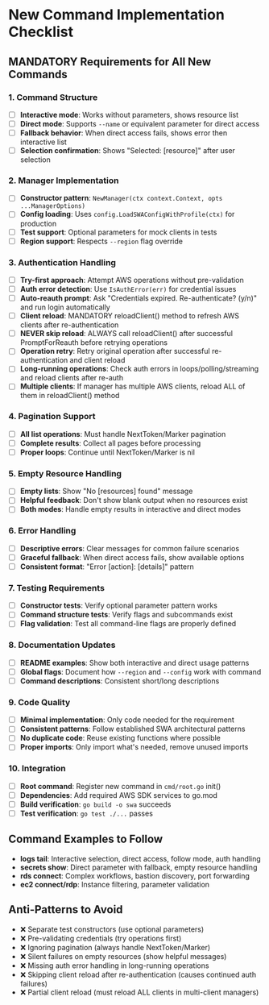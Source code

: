 # New Command Implementation Checklist

## MANDATORY Requirements for All New Commands

### 1. Command Structure
- [ ] **Interactive mode**: Works without parameters, shows resource list
- [ ] **Direct mode**: Supports `--name` or equivalent parameter for direct access
- [ ] **Fallback behavior**: When direct access fails, shows error then interactive list
- [ ] **Selection confirmation**: Shows "Selected: [resource]" after user selection

### 2. Manager Implementation
- [ ] **Constructor pattern**: `NewManager(ctx context.Context, opts ...ManagerOptions)`
- [ ] **Config loading**: Uses `config.LoadSWAConfigWithProfile(ctx)` for production
- [ ] **Test support**: Optional parameters for mock clients in tests
- [ ] **Region support**: Respects `--region` flag override

### 3. Authentication Handling
- [ ] **Try-first approach**: Attempt AWS operations without pre-validation
- [ ] **Auth error detection**: Use `IsAuthError(err)` for credential issues
- [ ] **Auto-reauth prompt**: Ask "Credentials expired. Re-authenticate? (y/n)" and run login automatically
- [ ] **Client reload**: MANDATORY reloadClient() method to refresh AWS clients after re-authentication
- [ ] **NEVER skip reload**: ALWAYS call reloadClient() after successful PromptForReauth before retrying operations
- [ ] **Operation retry**: Retry original operation after successful re-authentication and client reload
- [ ] **Long-running operations**: Check auth errors in loops/polling/streaming and reload clients after re-auth
- [ ] **Multiple clients**: If manager has multiple AWS clients, reload ALL of them in reloadClient() method

### 4. Pagination Support
- [ ] **All list operations**: Must handle NextToken/Marker pagination
- [ ] **Complete results**: Collect all pages before processing
- [ ] **Proper loops**: Continue until NextToken/Marker is nil

### 5. Empty Resource Handling
- [ ] **Empty lists**: Show "No [resources] found" message
- [ ] **Helpful feedback**: Don't show blank output when no resources exist
- [ ] **Both modes**: Handle empty results in interactive and direct modes

### 6. Error Handling
- [ ] **Descriptive errors**: Clear messages for common failure scenarios
- [ ] **Graceful fallback**: When direct access fails, show available options
- [ ] **Consistent format**: "Error [action]: [details]" pattern

### 7. Testing Requirements
- [ ] **Constructor tests**: Verify optional parameter pattern works
- [ ] **Command structure tests**: Verify flags and subcommands exist
- [ ] **Flag validation**: Test all command-line flags are properly defined

### 8. Documentation Updates
- [ ] **README examples**: Show both interactive and direct usage patterns
- [ ] **Global flags**: Document how `--region` and `--config` work with command
- [ ] **Command descriptions**: Consistent short/long descriptions

### 9. Code Quality
- [ ] **Minimal implementation**: Only code needed for the requirement
- [ ] **Consistent patterns**: Follow established SWA architectural patterns
- [ ] **No duplicate code**: Reuse existing functions where possible
- [ ] **Proper imports**: Only import what's needed, remove unused imports

### 10. Integration
- [ ] **Root command**: Register new command in `cmd/root.go` init()
- [ ] **Dependencies**: Add required AWS SDK services to go.mod
- [ ] **Build verification**: `go build -o swa` succeeds
- [ ] **Test verification**: `go test ./...` passes

## Command Examples to Follow
- **logs tail**: Interactive selection, direct access, follow mode, auth handling
- **secrets show**: Direct parameter with fallback, empty resource handling
- **rds connect**: Complex workflows, bastion discovery, port forwarding
- **ec2 connect/rdp**: Instance filtering, parameter validation

## Anti-Patterns to Avoid
- ❌ Separate test constructors (use optional parameters)
- ❌ Pre-validating credentials (try operations first)
- ❌ Ignoring pagination (always handle NextToken/Marker)
- ❌ Silent failures on empty resources (show helpful messages)
- ❌ Missing auth error handling in long-running operations
- ❌ Skipping client reload after re-authentication (causes continued auth failures)
- ❌ Partial client reload (must reload ALL clients in multi-client managers)